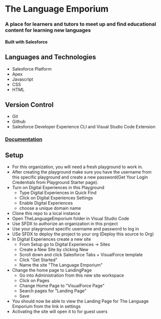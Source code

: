 # The Language Emporium
### A place for learners and tutors to meet up and find educational content for learning new languages

#### Built with Salesforce

## Languages and Technologies
 - Salesforce Platform
 - Apex
 - Javascript
 - CSS
 - HTML

## Version Control
 - Git
 - Github
 - Salesforce Developer Experience CLI and Visual Studio Code Extension

### [Documentation](https://github.com/EX-Salesforce-Training/project-1-hard-days-byte/wiki/documentation)

## Setup

 - For this organization, you will need a fresh playground to work in. 
 - After creating the playground make sure you have the username from this specific playground and create a new password(Get Your Login Credentials from Playground Starter page).
 - Turn on Digital Experiences in this Playground
    - Type Digital Experiences in Quick Find
    - Click on Digital Experiences Settings
    - Enable Digital Experiences
    - choose a unique domain name
 - Clone this repo to a local instance
 - Open TheLanguageEmporium folder in Visual Studio Code
 - Use SFDX to authorize an organization in this project
 - Use your playground specific username and password to log in
 - USe SFDX to deploy the project to your org (Deploy this source to Org)
 - In Digital Experiences create a new site
    - From Setup go to Digital Experiences -> Sites
    - Create a New Site by clicking New
    - Scroll down and click Salesforce Tabs + VisualForce template
    - Click "Get Started"
    - Name the site "The Language Emporium"
 - Change the home page to LandingPage
    - Go into Administration from this new site workspace
    - Click on Pages
    - Change Home Page to "VisualForce Page"
    - Search pages for "Landing Page"
    - Save
 - You should now be able to view the Landing Page for The Language Emporium from the link in settings
 - Activating the site will open it to for guest users

